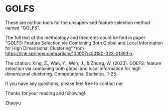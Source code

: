 # GOLFS

These are python tools for the unsupervised feature selection method named "GOLFS".

The full text of the methdology and theorems could be find in paper "GOLFS: Feature Selection via Combining Both Global and Local Information for High Dimensional Clustering" from https://link.springer.com/article/10.1007/s00180-023-01393-x.

The citation: Xing, Z., Wan, Y., Wen, J., & Zhong, W. (2023). GOLFS: feature selection via combining both global and local information for high dimensional clustering. Computational Statistics, 1-25.

If you have any questions, please feel free to contact me.

Thanks for your reading and following!

Zhaoyu

